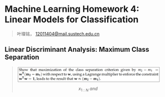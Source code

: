 # Machine Learning Homework 4: Linear Models for Classification

> 叶璨铭， 12011404@mail.sustech.edu.cn

## Linear Discriminant Analysis: Maximum Class Separation

> ![image-20221128111518172](P_Homework4_叶璨铭.assets/image-20221128111518172.png)
> $$
> x_{1:N} \ and\
> $$
> 

## 

##

## 

##

## 

##

